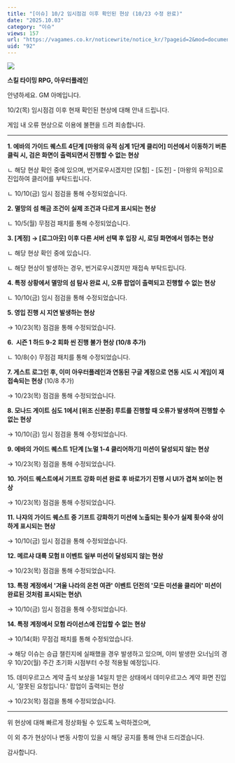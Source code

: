 ```yaml
---
title: "[이슈] 10/2 임시점검 이후 확인된 현상 (10/23 수정 완료)"
date: "2025.10.03"
category: "이슈"
views: 157
url: "https://vagames.co.kr/noticewrite/notice_kr/?pageid=2&mod=document&uid=92"
uid: "92"
---
```


![](/images/news/live/kr/92-3d3b0367.webp)  

  

  

  

**스킬 타이밍 RPG, 아우터플레인**

안녕하세요. GM 아메입니다.

  

10/2(목) 임시점검 이후 현재 확인된 현상에 대해 안내 드립니다.

게임 내 오류 현상으로 이용에 불편을 드려 죄송합니다.

  

* * *

  

**1\. 에바의 가이드 퀘스트 4단계 \[마왕의 유적 심계 1단계 클리어\] 미션에서 이동하기 버튼 클릭 시, 검은 화면이 출력되면서 진행할 수 없는 현상**

ㄴ 해당 현상 확인 중에 있으며, 번거로우시겠지만 \[모험\] - \[도전\] - \[마왕의 유적\]으로 진입하여 클리어를 부탁드립니다.

ㄴ 10/10(금) 임시 점검을 통해 수정되었습니다.

  

**2. 멸망의 섬 해금 조건이 실제 조건과 다르게 표시되는 현상**

ㄴ 10/5(월) 무점검 패치를 통해 수정되었습니다.

  

**3\. \[계정\] → \[로그아웃\] 이후 다른 서버 선택 후 입장 시, 로딩 화면에서 멈추는 현상**

ㄴ 해당 현상 확인 중에 있습니다.

ㄴ 해당 현상이 발생하는 경우, 번거로우시겠지만 재접속 부탁드립니다.  
  

**4\. 특정 상황에서 멸망의 섬 탐사 완료 시, 오류 팝업이 출력되고 진행할 수 없는 현상**

ㄴ 10/10(금) 임시 점검을 통해 수정되었습니다.

  

**5\. 영입 진행 시 지연 발생하는 현상**

→ 10/23(목) 점검을 통해 수정되었습니다.

  

**6.  시즌 1 하드 9-2 회화 씬 진행 불가 현상 (10/8 추가)**

ㄴ 10/8(수) 무점검 패치를 통해 수정되었습니다.

  

**7\. 게스트 로그인 후, 이미 아우터플레인과 연동된 구글 계정으로 연동 시도 시 게임이 재접속되는 현상** (10/8 추가)

→ 10/23(목) 점검을 통해 수정되었습니다.

  

**8\. 모나드 게이트 심도 1에서 \[위조 신분증\] 루트를 진행할 때 오류가 발생하며 진행할 수 없는 현상**

→ 10/10(금) 임시 점검을 통해 수정되었습니다.

  

**9\. 에바의 가이드 퀘스트 1단계 \[노멀 1-4 클리어하기\] 미션이 달성되지 않는 현상**

→ 10/23(목) 점검을 통해 수정되었습니다.

  

**10\. 가이드 퀘스트에서 기프트 강화 미션 완료 후 바로가기 진행 시 UI가 겹쳐 보이는 현상**

→ 10/23(목) 점검을 통해 수정되었습니다.

  

**11\. 나쟈의 가이드 퀘스트 중 기프트 강화하기 미션에 노출되는 횟수가 실제 횟수와 상이하게 표시되는 현상**

→ 10/10(금) 임시 점검을 통해 수정되었습니다.

  

**12\. 메르샤 대륙 모험 II 이벤트 일부 미션이 달성되지 않는 현상**

→ 10/23(목) 점검을 통해 수정되었습니다.

  

**13\. 특정 계정에서 '겨울 나라의 온천 여관' 이벤트 던전의 '모든 미션을 클리어' 미션이 완료된 것처럼 표시되는 현상\\**

→ 10/10(금) 임시 점검을 통해 수정되었습니다.

**14\. 특정 계정에서 모험 라이선스에 진입할 수 없는 현상**

→ 10/14(화) 무점검 패치를 통해 수정되었습니다.

→ 해당 이슈는 승급 챌린지에 실패했을 경우 발생하고 있으며, 이미 발생한 오너님의 경우 10/20(월) 주간 초기화 시점부터 수정 적용될 예정입니다.

15\. 데미우르고스 계약 출석 보상을 14일치 받은 상태에서 데미우르고스 계약 화면 진입 시, '잘못된 요청입니다.' 팝업이 출력되는 현상

→ 10/23(목) 점검을 통해 수정되었습니다.

* * *

위 현상에 대해 빠르게 정상화될 수 있도록 노력하겠으며,

이 외 추가 현상이나 변동 사항이 있을 시 해당 공지를 통해 안내 드리겠습니다.

감사합니다.